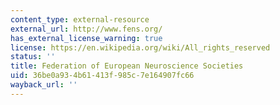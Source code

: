 ```yaml
---
content_type: external-resource
external_url: http://www.fens.org/
has_external_license_warning: true
license: https://en.wikipedia.org/wiki/All_rights_reserved
status: ''
title: Federation of European Neuroscience Societies
uid: 36be0a93-4b61-413f-985c-7e164907fc66
wayback_url: ''
---
```

